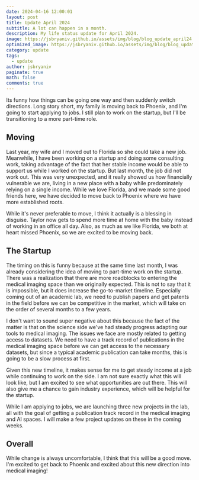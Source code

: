 ```yaml
---
date: 2024-04-16 12:00:01
layout: post
title: Update April 2024
subtitle: A lot can happen in a month.
description: My life status update for April 2024.
image: https://jsbryaniv.github.io/assets/img/blog/blog_update_april24.png
optimized_image: https://jsbryaniv.github.io/assets/img/blog/blog_update_april24.png
category: update
tags:
  - update
author: jsbryaniv
paginate: true
math: false
comments: true
---
```


Its funny how things can be going one way and then suddenly switch directions. Long story short, my family is moving back to Phoenix, and I'm going to start applying to jobs. I still plan to work on the startup, but I'll be transitioning to a more part-time role.

## Moving

Last year, my wife and I moved out to Florida so she could take a new job. Meanwhile, I have been working on a startup and doing some consulting work, taking advantage of the fact that her stable income would be able to support us while I worked on the startup. But last month, the job did not work out. This was very unexpected, and it really showed us how financially vulnerable we are, living in a new place with a baby while predominately relying on a single income. While we love Florida, and we made some good friends here, we have decided to move back to Phoenix where we have more established roots.

While it's never preferable to move, I think it actually is a blessing in disguise. Taylor now gets to spend more time at home with the baby instead of working in an office all day. Also, as much as we like Florida, we both at heart missed Phoenix, so we are excited to be moving back.

## The Startup

The timing on this is funny because at the same time last month, I was already considering the idea of moving to part-time work on the startup. There was a realization that there are more roadblocks to entering the medical imaging space than we originally expected. This is not to say that it is impossible, but it does increase the go-to-market timeline. Especially coming out of an academic lab, we need to publish papers and get patents in the field before we can be competitive in the market, which will take on the order of several months to a few years.

I don't want to sound super negative about this because the fact of the matter is that on the science side we've had steady progress adapting our tools to medical imaging. The issues we face are mostly related to getting access to datasets. We need to have a track record of publications in the medical imaging space before we can get access to the necessary datasets, but since a typical academic publication can take months, this is going to be a slow process at first.

Given this new timeline, it makes sense for me to get steady income at a job while continuing to work on the side. I am not sure exactly what this will look like, but I am excited to see what opportunities are out there. This will also give me a chance to gain industry experience, which will be helpful for the startup.

While I am applying to jobs, we are launching three new projects in the lab, all with the goal of getting a publication track record in the medical imaging and AI spaces. I will make a few project updates on these in the coming weeks.

## Overall

While change is always uncomfortable, I think that this will be a good move. I'm excited to get back to Phoenix and excited about this new direction into medical imaging!
